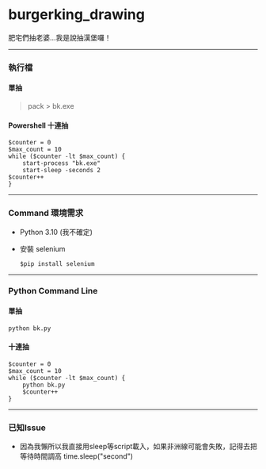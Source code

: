 # burgerking_drawing
肥宅們抽老婆...我是說抽漢堡囉！

---

### 執行檔

#### 單抽 
> pack > bk.exe

#### Powershell 十連抽

    $counter = 0
    $max_count = 10
    while ($counter -lt $max_count) {
        start-process "bk.exe"       
        start-sleep -seconds 2         
    $counter++
    }
    
---

### Command 環境需求
- Python 3.10 (我不確定)
- 安裝 selenium

    ` $pip install selenium `

---

### Python Command Line

#### 單抽

    python bk.py

#### 十連抽
 
    $counter = 0
    $max_count = 10
    while ($counter -lt $max_count) {
        python bk.py
        $counter++
    }

---


### 已知Issue

- 因為我懶所以我直接用sleep等script載入，如果非洲線可能會失敗，記得去把等待時間調高
    time.sleep("second")

